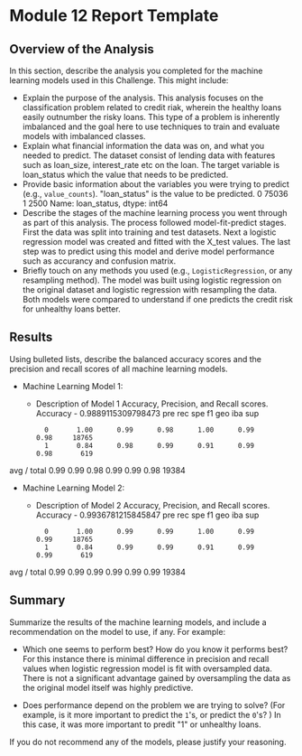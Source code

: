 # Module 12 Report Template

## Overview of the Analysis

In this section, describe the analysis you completed for the machine learning models used in this Challenge. This might include:

* Explain the purpose of the analysis.
  This analysis focuses on the classification problem related to credit riak, wherein the healthy loans easily outnumber the risky loans. This type of a problem is inherently imbalanced and the goal here to use techniques to train and evaluate models with imbalanced classes.
* Explain what financial information the data was on, and what you needed to predict.
  The dataset consist of lending data with features such as loan_size, interest_rate etc on the loan. The target variable is loan_status which the value that needs to be predicted.
* Provide basic information about the variables you were trying to predict (e.g., `value_counts`).
"loan_status" is the value to be predicted.
0    75036
1     2500
Name: loan_status, dtype: int64
* Describe the stages of the machine learning process you went through as part of this analysis.
The process followed model-fit-predict stages. First the data was split into training and test datasets. Next a logistic regression model was created and fitted with the X_test values. The last step was to predict using this model and derive model performance such as accurancy and confusion matrix.
* Briefly touch on any methods you used (e.g., `LogisticRegression`, or any resampling method).
The model was built using logistic regression on the original dataset and logistic regression with resampling the data. Both models were compared to understand if one predicts the credit risk for unhealthy loans better.

## Results

Using bulleted lists, describe the balanced accuracy scores and the precision and recall scores of all machine learning models.

* Machine Learning Model 1:
  * Description of Model 1 Accuracy, Precision, and Recall scores.
  Accuracy - 0.9889115309798473
  pre       rec       spe        f1       geo       iba       sup

          0       1.00      0.99      0.98      1.00      0.99      0.98     18765
          1       0.84      0.98      0.99      0.91      0.99      0.98       619

avg / total       0.99      0.99      0.98      0.99      0.99      0.98     19384

* Machine Learning Model 2:
  * Description of Model 2 Accuracy, Precision, and Recall scores.
  Accuracy - 0.9936781215845847
  pre       rec       spe        f1       geo       iba       sup

          0       1.00      0.99      0.99      1.00      0.99      0.99     18765
          1       0.84      0.99      0.99      0.91      0.99      0.99       619

avg / total       0.99      0.99      0.99      0.99      0.99      0.99     19384


## Summary

Summarize the results of the machine learning models, and include a recommendation on the model to use, if any. For example:
* Which one seems to perform best? How do you know it performs best?
For this instance there is minimal difference in precision and recall values when logistic regression model is fit with oversampled data. There is not a significant advantage gained by oversampling the data as the original model itself was highly predictive.

* Does performance depend on the problem we are trying to solve? (For example, is it more important to predict the `1`'s, or predict the `0`'s? )
In this case, it was more important to predit "1" or unhealthy loans.

If you do not recommend any of the models, please justify your reasoning.
